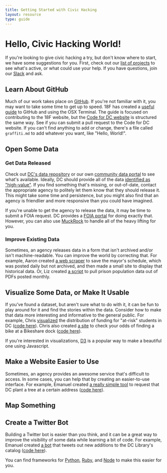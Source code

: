 ```yaml
---
title: Getting Started with Civic Hacking
layout: resource
type: guide
---
```


# Hello, Civic Hacking World!

If you're looking to give civic hacking a try, but don't know where to start, we have some suggestions for you. First, check out our [list of projects](/project.html) to see what's active, or what could use your help. If you have questions, join our [Slack](/joinslack.html) and ask.

## Learn About GitHub

Much of our work takes place on [GitHub](https://github.com). If you're not familiar with it, you may want to take some time to get up to speed. 18F has created a [useful guide](https://18f.gsa.gov/2015/03/03/how-to-use-github-and-the-terminal-a-guide/) to GitHub and using the OSX Terminal. The guide is focused on contributing to the 18F website, but the [Code for DC website](https://github.com/codefordc/codefordc.github.com) is structured the same way. See if you can submit a pull request to the Code for DC website. If you can't find anything to add or change, there's a file called `graffiti.md` to add whatever you want, like "Hello, World!".

## Open Some Data

### Get Data Released

Check out [DC's data repository](http://opendata.dc.gov/) or our own [community data portal](http://opendatadc.org/) to see what's available. Ideally, DC should provide all of the data [identified as "high-value"](https://census.usopendata.org/methodology.html). If you find something that's missing, or out-of-date, contact the appropriate agency to politely let them know that they should release it. This might take some time and persistence, but you might also find that an agency is friendlier and more responsive than you could have imagined. 

If you're unable to get the agency to release the data, it may be time to submit a FOIA request. DC provides a [FOIA portal](http://foia-dc.gov/palMain.aspx) for doing exactly that. However, you can also use [MuckRock](https://www.muckrock.com/place/united-states-of-america/district-of-columbia/washington/) to handle all of the heavy lifting for you.

### Improve Existing Data

Sometimes, an agency releases data in a form that isn't archived and/or isn't machine-readable. You can improve the world by correcting that. For example, Aaron created [a web scraper](https://github.com/ajschumacher/dc_mayor_schedule) to save the mayor's schedule, which was posted daily but not archived, and then made a small site to display that historical data. Or, Liz created [a script](https://github.com/lizmeister321/rebuilding-reentry) to pull prison population data out of PDFs posted monthly.

## Visualize Some Data, or Make It Usable

If you've found a dataset, but aren't sure what to do with it, it can be fun to play around for it and find the stories within the data. Consider how to make that data more interesting and informative to the general public. For example, Chris [visualized](http://cmgiven.github.io/at-risk/) the distribution of funding for "at-risk" students in DC ([code here](https://github.com/cmgiven/at-risk)). Chris also created [a site](https://cmgiven.github.io/bikeshare-odds/) to check your odds of finding a bike at a Bikeshare dock ([code here](https://github.com/cmgiven/bikeshare-odds)).

If you're interested in visualizations, [D3](http://d3js.org/) is a popular way to make a beautiful one using Javascript.

## Make a Website Easier to Use

Sometimes, an agency provides an awesome service that's difficult to access. In some cases, you can help that by creating an easier-to-use interface. For example, Emanuel created [a really simple tool](http://getdctrees.org/) to request that DC plant a tree at a certain address ([code here](https://github.com/emanuelfeld/tree-map)).

## Map Something

## Create a Twitter Bot

Building a Twitter bot is easier than you think, and it can be a great way to improve the visibility of some data while learning a bit of code. For example, Emanuel created [a bot](https://twitter.com/booksfordc) that tweets out new additions to the DC Library's catalog ([code here](https://github.com/emanuelfeld/booksfordc)).

You can find frameworks for [Python](https://github.com/magsol/pybot), [Ruby](https://github.com/muffinista/chatterbot), and [Node](https://github.com/dariusk/examplebot) to make this easier for you.
